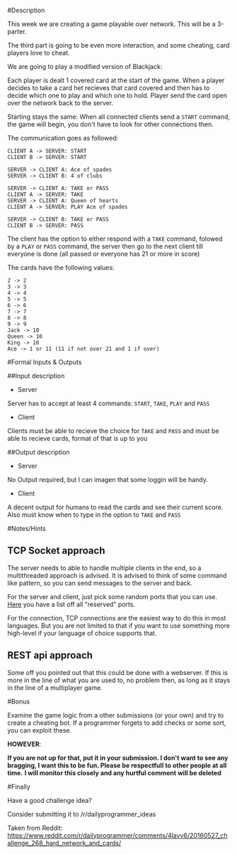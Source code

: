 #Description

This week we are creating a game playable over network. This will be a 3-parter.

The third part is going to be even more interaction, and some cheating, card players love to cheat.

We are going to play a modified version of Blackjack:

Each player is dealt 1 covered card at the start of the game.
When a player decides to take a card het recieves that card covered and then has to decide which one to play and which one to hold.
Player send the card open over the network back to the server.

Starting stays the same:
When all connected clients send a `START` command, the game will begin, you don't have to look for other connections then.

The communication goes as followed:

    CLIENT A -> SERVER: START
    CLIENT B -> SERVER: START

    SERVER -> CLIENT A: Ace of spades
    SERVER -> CLIENT B: 4 of clubs

    SERVER -> CLIENT A: TAKE or PASS
    CLIENT A -> SERVER: TAKE
    SERVER -> CLIENT A: Queen of hearts
    CLIENT A -> SERVER: PLAY Ace of spades
    
    SERVER -> CLIENT B: TAKE or PASS
    CLIENT B -> SERVER: PASS
    
The client has the option to either respond with a `TAKE` command, folowed by a `PLAY` or `PASS` command, the server then go to the next client till everyone is done (all passed or everyone has 21 or more in score)

The cards have the following values:

    2 -> 2
    3 -> 3
    4 -> 4
    5 -> 5
    6 -> 6
    7 -> 7
    8 -> 8
    9 -> 9
    Jack -> 10
    Queen -> 10
    King -> 10
    Ace -> 1 or 11 (11 if not over 21 and 1 if over)

#Formal Inputs & Outputs

##Input description

 - Server
 
Server has to accept at least 4 commands: `START`, `TAKE`, `PLAY` and `PASS`

 - Client
 
 Clients must be able to recieve the choice for `TAKE` and `PASS` and must be able to recieve cards, format of that is up to you

##Output description

 - Server
 
 No Output required, but I can imagen that some loggin will be handy.
 
  - Client
  
  A decent output for humans to read the cards and see their current score.
  Also must know when to type in the option to `TAKE` and `PASS`
 
#Notes/Hints

## TCP Socket approach

The server needs to able to handle multiple clients in the end, so a multithreaded approach is advised.
It is advised to think of some command like pattern, so you can send messages to the server and back.

For the server and client, just pick some random ports that you can use. [Here](https://en.wikipedia.org/wiki/List_of_TCP_and_UDP_port_numbers) you have a list off all "reserved" ports.

For the connection, TCP connections are the easiest way to do this in most languages. But you are not limited to that if you want to use something more high-level if your language of choice supports that.

## REST api approach

Some off you pointed out that this could be done with a webserver. If this is more in the line of what you are used to, no problem then, as long as it stays in the line of a multiplayer game.

#Bonus

Examine the game logic from a other submissions (or your own) and try to create a cheating bot.
If a programmer forgets to add checks or some sort, you can exploit these. 

**HOWEVER**:

**If you are not up for that, put it in your submission. I don't want to see any bragging, I want this to be fun. Please be respectfull to other people at all time.** 
**I will monitor this closely and any hurtful comment will be deleted**

#Finally

Have a good challenge idea?

Consider submitting it to /r/dailyprogrammer_ideas

Taken from Reddit: https://www.reddit.com/r/dailyprogrammer/comments/4lavv6/20160527_challenge_268_hard_network_and_cards/